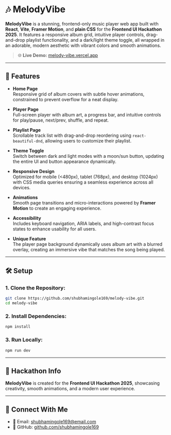 # 🎶 **MelodyVibe**

**MelodyVibe** is a stunning, frontend-only music player web app built with **React**, **Vite**, **Framer Motion**, and **plain CSS** for the **Frontend UI Hackathon 2025**. It features a responsive album grid,  intuitive player controls, drag-and-drop playlist functionality, and a dark/light theme toggle, all wrapped in an adorable, modern aesthetic with vibrant colors and smooth animations.

> 🌐 **Live Demo:** [melody-vibe.vercel.app](https://melody-vibe-iota.vercel.app//)

---

## 🚀 **Features**

- **Home Page**  
  Responsive grid of album covers with subtle hover animations, constrained to prevent overflow for a neat display.

- **Player Page**  
  Full-screen player with album art, a progress bar, and intuitive controls for play/pause, next/prev, shuffle, and repeat.

- **Playlist Page**  
  Scrollable track list with drag-and-drop reordering using `react-beautiful-dnd`, allowing users to customize their playlist.

- **Theme Toggle**  
  Switch between dark and light modes with a moon/sun button, updating the entire UI and button appearance dynamically.

- **Responsive Design**  
  Optimized for mobile (<480px), tablet (768px), and desktop (1024px) with CSS media queries ensuring a seamless experience across all devices.

- **Animations**  
  Smooth page transitions and micro-interactions powered by **Framer Motion** to create an engaging experience.

- **Accessibility**  
  Includes keyboard navigation, ARIA labels, and high-contrast focus states to enhance usability for all users.

- **Unique Feature**  
  The player page background dynamically uses album art with a blurred overlay, creating an immersive vibe that matches the song being played.

---

## 🛠️ **Setup**

### 1. **Clone the Repository**:

```bash
git clone https://github.com/shubhamingole169/melody-vibe.git
cd melody-vibe
```

### 2. **Install Dependencies**:

```bash
npm install
```

### 3. **Run Locally**:

```bash
npm run dev
```

---

## 🍴 **Hackathon Info**

**MelodyVibe** is created for the **Frontend UI Hackathon 2025**, showcasing creativity, smooth animations, and a modern user experience.

---

## 🤝 **Connect With Me**

- 📧 Email: [shubhamingole169@email.com](mailto:shubhamingole169@email.com) 
- 🐙 GitHub: [github.com/shubhamingole169](https://github.com/shubhamingole169)